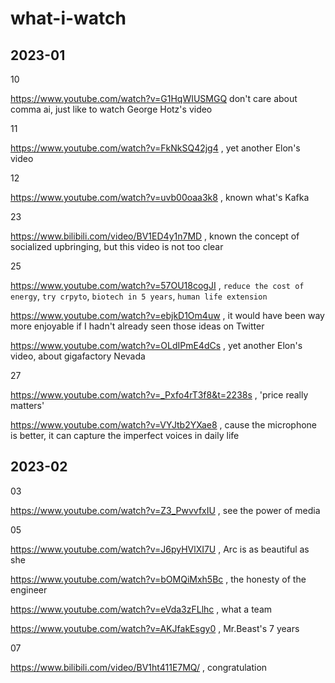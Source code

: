 # what-i-watch

## 2023-01
10

https://www.youtube.com/watch?v=G1HqWIUSMGQ don't care about comma ai, just like to watch George Hotz's video

11

https://www.youtube.com/watch?v=FkNkSQ42jg4 , yet another Elon's video

12

https://www.youtube.com/watch?v=uvb00oaa3k8 , known what's Kafka

23

https://www.bilibili.com/video/BV1ED4y1n7MD , known the concept of socialized upbringing, but this video is not too clear

25

https://www.youtube.com/watch?v=57OU18cogJI , `reduce the cost of energy`, `try crpyto`, `biotech in 5 years`, `human life extension`

https://www.youtube.com/watch?v=ebjkD1Om4uw , it would have been way more enjoyable if I hadn't already seen those ideas on Twitter

https://www.youtube.com/watch?v=OLdIPmE4dCs , yet another Elon's video, about gigafactory Nevada

27

https://www.youtube.com/watch?v=_Pxfo4rT3f8&t=2238s , 'price really matters'

https://www.youtube.com/watch?v=VYJtb2YXae8 , cause the microphone is better, it can capture the imperfect voices in daily life

## 2023-02

03

https://www.youtube.com/watch?v=Z3_PwvvfxIU , see the power of media

05

https://www.youtube.com/watch?v=J6pyHVlXI7U , Arc is as beautiful as she

https://www.youtube.com/watch?v=bOMQiMxh5Bc , the honesty of the engineer

https://www.youtube.com/watch?v=eVda3zFLlhc , what a team

https://www.youtube.com/watch?v=AKJfakEsgy0 , Mr.Beast's 7 years

07

https://www.bilibili.com/video/BV1ht411E7MQ/ , congratulation
